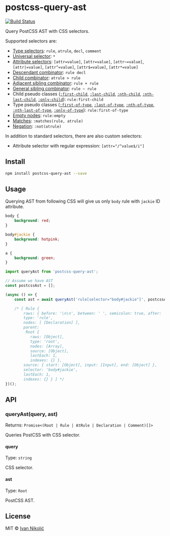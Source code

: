 # postcss-query-ast

[![Build Status][ci-img]][ci]

Query PostCSS AST with CSS selectors.

Supported selectors are:

-   [Type selectors][mdn-type-selector]: `rule`, `atrule`, `decl`, `comment`
-   [Universal selector](mdn-universal-selector): `*`
-   [Attribute selectors][mdn-attribute-selector]: `[attr=value]`,
    `[attr=value]`, `[attr~=value]`, `[attr|=value]`, `[attr^=value]`,
    `[attr$=value]`, `[attr*=value]`
-   [Descendant combinator][mdn-descendant-combinator]: `rule decl`
-   [Child combinator][mdn-child-combinator]: `atrule > rule`
-   [Adjacent sibling combinator][mdn-adjacent-sibling-combinator]:
    `rule + rule`
-   [General sibling combinator][mdn-general-sibling-combinator]: `rule ~ rule`
-   Child pseudo classes ([`:first-child`][mdn-first-child],
    [`:last-child`][mdn-last-child], [`:nth-child`][mdn-nth-child],
    [`:nth-last-child`][mdn-nth-last-child], [`:only-child`][mdn-only-child]):
    `rule:first-child`
-   Type pseudo classes ([`:first-of-type`][mdn-first-of-type],
    [`:last-of-type`][mdn-last-of-type], [`:nth-of-type`][mdn-nth-of-type],
    [`:nth-last-of-type`][mdn-nth-last-of-type],
    [`:only-of-type`][mdn-only-of-type]): `rule:first-of-type`
-   [Empty nodes][mdn-empty]: `rule:empty`
-   [Matches][mdn-matches]: `:matches(rule, atrule)`
-   [Negation][mdn-not]: `:not(atrule)`

In addition to standard selectors, there are also custom selectors:

-   Attribute selector with regular expression: `[attr="/^value$/i"]`

## Install

```sh
npm install postcss-query-ast --save
```

## Usage

Querying AST from following CSS will give us only `body` rule with `jackie` ID
attribute.

```css
body {
	background: red;
}

body#jackie {
	background: hotpink;
}

a {
	background: green;
}
```

```js
import queryAst from 'postcss-query-ast';

// Assume we have AST
const postcssAst = [];

(async () => {
	const ast = await queryAst('rule[selector="body#jackie"]', postcssAst);

	/* [ Rule {
	    raws: { before: '\n\n', between: ' ', semicolon: true, after: '\n' },
	    type: 'rule',
	    nodes: [ [Declaration] ],
	    parent: 
	     Root {
	       raws: [Object],
	       type: 'root',
	       nodes: [Array],
	       source: [Object],
	       lastEach: 1,
	       indexes: {} },
	    source: { start: [Object], input: [Input], end: [Object] },
	    selector: 'body#jackie',
	    lastEach: 1,
	    indexes: {} } ] */
})();
```

## API

### queryAst(query, ast)

Returns: `Promise<(Root | Rule | AtRule | Declaration | Comment)[]>`

Queries PostCSS with CSS selector.

#### query

Type: `string`

CSS selector.

#### ast

Type: `Root`

PostCSS AST.

## License

MIT © [Ivan Nikolić](http://ivannikolic.com)

<!-- prettier-ignore-start -->

[ci]: https://github.com/niksy/postcss-query-ast/actions?query=workflow%3ACI
[ci-img]: https://github.com/niksy/postcss-query-ast/workflows/CI/badge.svg?branch=master
[mdn-type-selector]: https://developer.mozilla.org/en-US/docs/Web/CSS/Type_selectors
[mdn-universal-selector]: https://developer.mozilla.org/en-US/docs/Web/CSS/Universal_selectors
[mdn-attribute-selector]: https://developer.mozilla.org/en-US/docs/Web/CSS/Attribute_selectors
[mdn-descendant-combinator]: https://developer.mozilla.org/en-US/docs/Web/CSS/Descendant_selectors
[mdn-child-combinator]: https://developer.mozilla.org/en-US/docs/Web/CSS/Child_selectors
[mdn-adjacent-sibling-combinator]: https://developer.mozilla.org/en-US/docs/Web/CSS/Adjacent_sibling_selectors
[mdn-general-sibling-combinator]: https://developer.mozilla.org/en-US/docs/Web/CSS/General_sibling_selectors
[mdn-first-child]: https://developer.mozilla.org/en-US/docs/Web/CSS/:first-child
[mdn-last-child]: https://developer.mozilla.org/en-US/docs/Web/CSS/:last-child
[mdn-nth-child]: https://developer.mozilla.org/en-US/docs/Web/CSS/:nth-child
[mdn-nth-last-child]: https://developer.mozilla.org/en-US/docs/Web/CSS/:nth-last-child
[mdn-only-child]: https://developer.mozilla.org/en-US/docs/Web/CSS/:only-child
[mdn-first-of-type]: https://developer.mozilla.org/en-US/docs/Web/CSS/:first-of-type
[mdn-last-of-type]: https://developer.mozilla.org/en-US/docs/Web/CSS/:last-of-type
[mdn-nth-of-type]: https://developer.mozilla.org/en-US/docs/Web/CSS/:nth-of-type
[mdn-nth-last-of-type]: https://developer.mozilla.org/en-US/docs/Web/CSS/:nth-last-of-type
[mdn-only-of-type]: https://developer.mozilla.org/en-US/docs/Web/CSS/:only-of-type
[mdn-empty]: https://developer.mozilla.org/en-US/docs/Web/CSS/:empty
[mdn-matches]: https://developer.mozilla.org/en-US/docs/Web/CSS/:matches
[mdn-not]: https://developer.mozilla.org/en-US/docs/Web/CSS/:not

<!-- prettier-ignore-end -->
